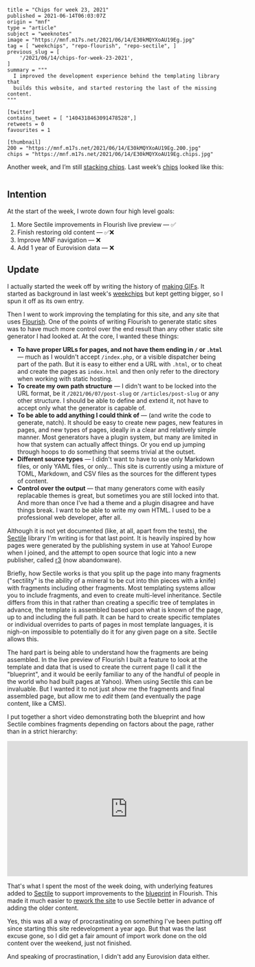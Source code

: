 ```
title = "Chips for week 23, 2021"
published = 2021-06-14T06:03:07Z
origin = "mnf"
type = "article"
subject = "weeknotes"
image = "https://mnf.m17s.net/2021/06/14/E30kMQYXoAU19Eg.jpg"
tag = [ "weekchips", "repo-flourish", "repo-sectile", ]
previous_slug = [
    '/2021/06/14/chips-for-week-23-2021',
]
summary = """
  I improved the development experience behind the templating library that
  builds this website, and started restoring the last of the missing content.
"""

[twitter]
contains_tweet = [ "1404318463091478528",]
retweets = 0
favourites = 1

[thumbnail]
200 = "https://mnf.m17s.net/2021/06/14/E30kMQYXoAU19Eg.200.jpg"
chips = "https://mnf.m17s.net/2021/06/14/E30kMQYXoAU19Eg.chips.jpg"
```

Another week, and I’m still [stacking chips][chips]. Last week’s
[chips][markers] looked like this:

[chips]: /2020/06/19/my-week-in-poker-chips
[markers]: /2020/08/22/my-weekchips-markers

<p class='image'><img src='https://mnf.m17s.net/2021/06/14/E30kMQYXoAU19Eg.jpg' alt=''></p>

## Intention

At the start of the week, I wrote down four high level goals:

1. More Sectile improvements in Flourish live preview — ✅
1. Finish restoring old content — ✅❌
1. Improve MNF navigation — ❌
1. Add 1 year of Eurovision data — ❌


## Update

I actually started the week off by writing the history of [making GIFs][mg].
It started as background in last week's [weekchips][wc] but kept getting
bigger, so I spun it off as its own entry.

Then I went to work improving the templating for this site, and any site that
uses [Flourish][fl]. One of the points of writing Flourish to generate 
static sites was to have much more control over the end result than any other
static site generator I had looked at. At the core, I wanted these things:

  * **To have proper URLs for pages, and not have them ending in `/` or
    `.html`** — much as I wouldn't accept `/index.php`, or a visible
    dispatcher being part of the path. But it is easy to either end a URL with
    `.html`, or to cheat and create the pages as `index.html` and then only
    refer to the directory when working with static hosting.
  * **To create my own path structure** — I didn't want to be locked into the
    URL format, be it `/2021/06/07/post-slug` or `/articles/post-slug` or any
    other structure. I should be able to define and extend it, not have to
    accept only what the generator is capable of.
  * **To be able to add anything I could think of** — (and write the code to
    generate, natch). It should be easy to create new pages, new features in
    pages, and new types of pages, ideally in a clear and relatively simple
    manner. Most generators have a plugin system, but many are limited in
    how that system can actually affect things. Or you end up jumping through
    hoops to do something that seems trivial at the outset.
  * **Different source types** — I didn't want to have to use only Markdown
    files, or only YAML files, or only… This site is currently using a mixture
    of TOML, Markdown, and CSV files as the sources for the different types of
    content.
  * **Control over the output** — that many generators come with easily
    replacable themes is great, but sometimes you are still locked into that.
    And more than once I've had a theme and a plugin disagree and have things
    break. I want to be able to write my own HTML. I used to be a professional
    web developer, after all.

Although it is not yet documented (like, at all, apart from the tests), the
[Sectile][sc] library I'm writing is for that last point. It is heavily
inspired by how pages were generated by the publishing system in use at Yahoo!
Europe when I joined, and the attempt to open source that logic into a new
publisher, called [r3][r3] (now abandonware).

Briefly, how Sectile works is that you split up the page into many fragments
("sectility" is the ability of a mineral to be cut into thin pieces with a
knife) with fragments including other fragments. Most templating systems
allow you to include fragments, and even to create multi-level inheritance.
Sectile differs from this in that rather than creating a specific tree of
templates in advance, the template is assembled based upon what is known of
the page, up to and including the full path. It can be hard to create
specific templates or individual overrides to parts of pages in most template
languages, it is nigh-on impossible to potentially do it for any given page
on a site. Sectile allows this.

The hard part is being able to understand how the fragments are being
assembled. In the live preview of Flourish I built a feature to look at the
template and data that is used to create the current page (I call it the
"blueprint", and it would be eerily familiar to any of the handful of people
in the world who had built pages at Yahoo). When using Sectile this can be
invaluable. But I wanted it to not just *show* me the fragments and final
assembled page, but allow me to *edit* them (and eventually the page content,
like a CMS).

I put together a short video demonstrating both the blueprint and how Sectile
combines fragments depending on factors about the page, rather than in a
strict hierarchy:

<iframe
    width="560"
    height="315"
    src="https://www.youtube-nocookie.com/embed/KqgLvlFE904"
    frameborder="0"
    allow="accelerometer; encrypted-media; gyroscope; picture-in-picture"
    allowfullscreen
></iframe>

That's what I spent the most of the week doing, with underlying features
added to [Sectile][ed] to support improvements to the [blueprint][bp] in
Flourish. This made it much easier to [rework the site][ga] to use Sectile
better in advance of adding the older content.

Yes, this was all a way of procrastinating on something I've been putting off
since starting this site redevelopment a year ago. But that was the last
excuse gone, so I did get a fair amount of import work done on the old content
over the weekend, just not finished.

And speaking of procrastination, I didn't add any Eurovision data either.


[mg]: /2021/06/07/history-of-my-gifs-site
[wc]: /2021/06/07/chips-for-week-22-2021
[fl]: https://github.com/norm/flourish
[sc]: https://github.com/norm/sectile
[r3]: https://rthree.sourceforge.io
[ed]: https://github.com/norm/sectile/compare/40f12e74b8b5a7188f5bfe77a6ff156de701c90f..615bbab65106e058e28990628929e0c10e7e3276
[bp]: https://github.com/norm/flourish/pull/49/commits
[ga]: https://github.com/norm/marknormanfrancis.com/pull/69
